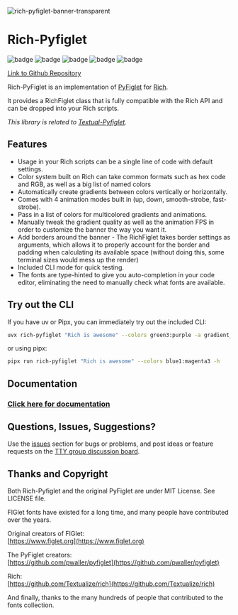 ![rich-pyfiglet-banner-transparent](https://github.com/user-attachments/assets/4d424957-7846-430e-bb59-b4267453e565)

# Rich-Pyfiglet

![badge](https://img.shields.io/badge/linted-Ruff-blue?style=for-the-badge&logo=ruff)
![badge](https://img.shields.io/badge/formatted-black-black?style=for-the-badge)
![badge](https://img.shields.io/badge/type_checked-MyPy_(strict)-blue?style=for-the-badge&logo=python)
![badge](https://img.shields.io/badge/Type_checked-Pyright_(strict)-blue?style=for-the-badge&logo=python)
![badge](https://img.shields.io/badge/license-MIT-blue?style=for-the-badge)

[Link to Github Repository](https://github.com/edward-jazzhands/rich-pyfiglet)

Rich-PyFiglet is an implementation of [PyFiglet](https://github.com/pwaller/pyfiglet) for [Rich](https://github.com/Textualize/rich).

It provides a RichFiglet class that is fully compatible with the Rich API and can be dropped into your Rich scripts.

*This library is related to [Textual-Pyfiglet](../textual-pyfiglet/index.md).*

## Features

- Usage in your Rich scripts can be a single line of code with default settings.
- Color system built on Rich can take common formats such as hex code and RGB, as well as a big list of named colors
- Automatically create gradients between colors vertically or horizontally.
- Comes with 4 animation modes built in (up, down, smooth-strobe, fast-strobe).
- Pass in a list of colors for multicolored gradients and animations.
- Manually tweak the gradient quality as well as the animation FPS in order to customize the banner the way you want it.
- Add borders around the banner - The RichFiglet takes border settings as arguments, which allows it to properly account for the border and padding when calculating its available space (without doing this, some terminal sizes would mess up the render)
- Included CLI mode for quick testing.
- The fonts are type-hinted to give you auto-completion in your code editor, eliminating the need to manually
check what fonts are available.

## Try out the CLI

If you have uv or Pipx, you can immediately try out the included CLI:

```sh
uvx rich-pyfiglet "Rich is awesome" --colors green3:purple -a gradient_down
```

or using pipx:

```sh
pipx run rich-pyfiglet "Rich is awesome" --colors blue1:magenta3 -h
```

## Documentation

### [Click here for documentation](docs.md)

## Questions, Issues, Suggestions?

Use the [issues](https://github.com/edward-jazzhands/rich-pyfiglet/issues) section for bugs or problems, and post ideas or feature requests on the [TTY group discussion board](https://github.com/orgs/ttygroup/discussions).

## Thanks and Copyright

Both Rich-Pyfiglet and the original PyFiglet are under MIT License. See LICENSE file.

FIGlet fonts have existed for a long time, and many people have contributed over the years.

Original creators of FIGlet:  
[https://www.figlet.org](https://www.figlet.org)

The PyFiglet creators:  
[https://github.com/pwaller/pyfiglet](https://github.com/pwaller/pyfiglet)

Rich:  
[https://github.com/Textualize/rich](https://github.com/Textualize/rich)

And finally, thanks to the many hundreds of people that contributed to the fonts collection.
